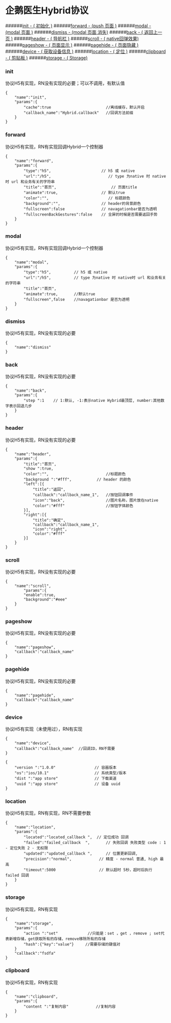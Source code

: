 #  企鹅医生Hybrid协议

######[init - ( 初始化 )](#init)
######[forward - (push 页面 )](#forward) 
######[modal - (modal 页面 )](#modal) 
######[dismiss - (modal 页面 消失)](#dismiss) 
######[back - ( 返回上一页 )](#back)
######[header - ( 导航栏 )](#header)
######[scroll - ( native回弹效果)](#scroll)
######[pageshow - ( 页面显示 )](#pageshow)
######[pagehide - ( 页面隐藏 )](#pagehide)
######[device - ( 获取设备信息 )](#device)
######[location - ( 定位 )](#location)
######[clipboard - ( 剪贴板 )](#clipboard) 
######[storage - ( Storage)](#storage)

<a name="init"></a>
### init
协议H5有实现，RN没有实现的必要；可以不调用，有默认值

```   请求对象
{
	"name":"init",
	"params":{
		"cache":true                        //离线缓存，默认开启
		"callback_name":"Hybrid.callback"   //回调方法前缀
	}
}
```
<a name="forward"></a>
### forward
协议H5有实现，RN有实现回调Hybrid一个控制器

```   请求对象
{
	"name":"forward",
	"params":{
		"type":"h5",                      // h5 或 native 
		"url":"/h5",                		 // type 为native 时 native时 url 和业务有关的字符串
		"title":"首页",						 // 页面title
		"animate":true,                   // 默认true
		"color":"",							 // 标题颜色
		"background":"",                  // header的背景颜色
		"fullscreen":false                // navagationbar是否为透明
		"fullscreenBackGestures":false    // 全屏的时候是否需要返回手势
	}
}
```
<a name="modal"></a>
### modal
协议H5有实现，RN有实现回调Hybrid一个控制器

```   请求对象
{
	"name":"modal",
	"params":{
		"type":"h5",          // h5 或 native 
		"url":"/h5",          // type 为native 时 native时 url 和业务有关的字符串
		"title":"首页",
		"animate":true,       //默认true
		"fullscreen",false    //navagationbar 是否为透明
	}
}
```
<a name="dismiss"></a>

### dismiss
协议H5有实现，RN没有实现的必要

```   请求对象
{
	"name":"dismiss"
}
```
<a name="back"></a>
### back
协议H5有实现，RN没有实现的必要

```   请求对象
{
	"name":"back",
	"params":{
		"step ":1    // 1:默认, -1:表示native Hybrid最顶层, number:其他数字表示回退几步
	}
}
```
<a name="header"></a>
### header
协议H5有实现，RN没有实现的必要

```   请求对象
{
	"name":"header",
	"params":{
		"title":"首页",
		"show ":true,
		"color":"",							//标题颜色
		"background ":"#fff",         	// header 的颜色
		"left":[{
			"title":"返回",
			"callback":"callback_name_1",	//按钮回调事件
			"icon":"back",        			//图片名称，图片放在native
			"color":"#fff"            		//按钮字体颜色
		}],
		"right":[{
			"title":"确定",
			"callback":"callback_name_1",
			"icon":"right",
			"color":"#fff"
		}]
	}
}
```
<a name="scroll"></a>
### scroll
协议H5有实现，RN没有实现的必要

```   请求对象
{
	"name":"scroll",
		"params":{
		"enable":true,
		"background":"#eee"
	}
}
```

<a name="pageshow"></a>
### pageshow
协议H5有实现，RN没有实现的必要

```   请求对象
{
	"name":"pageshow",
	"callback":"callback_name" 
}
```
<a name="pagehide"></a>
### pagehide
协议H5有实现，RN没有实现的必要

```   请求对象
{
	"name":"pagehide",
	"callback":"callback_name" 
}
```
<a name="device"></a>
### device
协议H5有实现（未使用过），RN有实现

```   请求对象
{
	"name":"device",
	"callback":"callback_name" 	//回调ID，RN不需要
}
```
```
{
	"version ":"1.0.0"                 // 容器版本
	"os":"ios/10.1"                    // 系统类型/版本
	"dist ":"app store"                // 下载渠道
	"uuid ":"app store"                // 设备 uuid
}
```
<a name="location"></a>

### location
协议H5有实现，RN有实现，RN不需要参数

```   请求对象
{
	"name":"location",
	"params":{
		"located":"located_callback ",	// 定位成功 回调
		"failed":"failed_callback  ",    	// 失败回调 失败类型 code : 1 - 定位失败 2 - 无权限
		"updated":"updated_callback ",  	// 位置更新回调,
		"precision":"normal",            // 精度 - normal 普通, high 最高
		"timeout":5000                   // 默认超时 5秒，超时后执行 failed 回调
	}
}
```
<a name="storage"></a>
### storage
协议H5有实现，RN有实现

```   请求对象
{
	"name":"storage",
	"params":{
		"action ":"set"       	 	//只能是：set ，get ，remove ; set代表新增存储，get获取所有的存储，remove移除所有的存储
		"hash":{"key":"value"}     //需要存储的键值对
	}
	"callback":"fsdfa"
}
```
<a name="clipboard"></a>
### clipboard
协议H5有实现，RN有实现

```   请求对象
{
	"name":"clipboard",
	"params":{
		"content ":"复制内容"            //复制内容
	}
}
```

